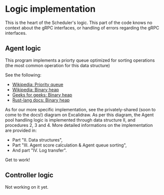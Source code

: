 # Logic implementation

This is the heart of the Scheduler's logic.
This part of the code knows no context about the gRPC interfaces, or handling of errors regarding the gRPC interfaces.

## Agent logic

This program implements a priorty queue optimized for sorting operations (the most common operation for this data structure)

See the following:

- [Wikipedia: Priority queue](https://en.wikipedia.org/wiki/Priority_queue)
- [Wikipedia: Binary heap](https://en.wikipedia.org/wiki/Binary_heap)
- [Geeks for geeks: Binary heap](https://www.geeksforgeeks.org/binary-heap/)
- [Rust-lang docs: Binary heap](https://doc.rust-lang.org/stable/std/collections/struct.BinaryHeap.html)

As for our more specific implementation, see the privately-shared (soon to come to the docs!) diagram on Excalidraw.
As per this diagram, the Agent pool handling logic is implemented through data structure II, and procedures 2, 3 and 4.
More detailed informations on the implementation are provided in:

- Part "II. Data structures",
- Part "III. Agent score calculation & Agent queue sorting",
- And part "IV. Log transfer".

Get to work!

## Controller logic

Not working on it yet.
